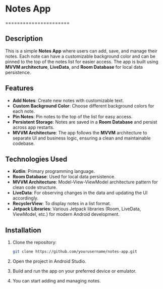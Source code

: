 # Notes App
======================

## Description
This is a simple **Notes App** where users can add, save, and manage their notes. Each note can have a customizable background color and can be pinned to the top of the notes list for easier access. The app is built using **MVVM architecture**, **LiveData**, and **Room Database** for local data persistence.

## Features
- **Add Notes**: Create new notes with customizable text.
- **Custom Background Color**: Choose different background colors for each note.
- **Pin Notes**: Pin notes to the top of the list for easy access.
- **Persistent Storage**: Notes are saved in a **Room Database** and persist across app restarts.
- **MVVM Architecture**: The app follows the **MVVM** architecture to separate UI and business logic, ensuring a clean and maintainable codebase.

## Technologies Used
- **Kotlin**: Primary programming language.
- **Room Database**: Used for local data persistence.
- **MVVM Architecture**: Model-View-ViewModel architecture pattern for clean code structure.
- **LiveData**: For observing changes in the data and updating the UI accordingly.
- **RecyclerView**: To display notes in a list format.
- **Jetpack Libraries**: Various Jetpack libraries (Room, LiveData, ViewModel, etc.) for modern Android development.

## Installation

1. Clone the repository:

   ```bash
   git clone https://github.com/yourusername/notes-app.git
   
2. Open the project in Android Studio.

3. Build and run the app on your preferred device or emulator.

4. You can start adding and managing notes.
